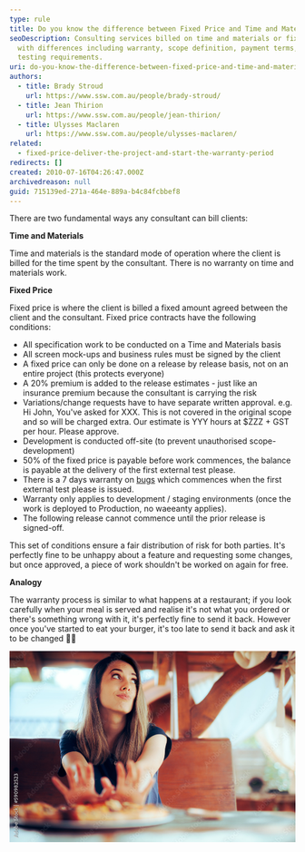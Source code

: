 ```yaml
---
type: rule
title: Do you know the difference between Fixed Price and Time and Materials work?
seoDescription: Consulting services billed on time and materials or fixed price,
  with differences including warranty, scope definition, payment terms, and
  testing requirements.
uri: do-you-know-the-difference-between-fixed-price-and-time-and-materials-work
authors:
  - title: Brady Stroud
    url: https://www.ssw.com.au/people/brady-stroud/
  - title: Jean Thirion
    url: https://www.ssw.com.au/people/jean-thirion/
  - title: Ulysses Maclaren
    url: https://www.ssw.com.au/people/ulysses-maclaren/
related:
  - fixed-price-deliver-the-project-and-start-the-warranty-period
redirects: []
created: 2010-07-16T04:26:47.000Z
archivedreason: null
guid: 715139ed-271a-464e-889a-b4c84fcbbef8
---
```

There are two fundamental ways any consultant can bill clients:

<!--endintro-->

**Time and Materials**

Time and materials is the standard mode of operation where the client is billed for the time spent by the consultant. There is no warranty on time and materials work.

**Fixed Price**

Fixed price is where the client is billed a fixed amount agreed between the client and the consultant. Fixed price contracts have the following conditions:

* All specification work to be conducted on a Time and Materials basis
* All screen mock-ups and business rules must be signed by the client
* A fixed price can only be done on a release by release basis, not on an entire project (this protects everyone)
* A 20% premium is added to the release estimates - just like an insurance premium because the consultant is carrying the risk
* Variations/change requests have to have separate written approval. e.g. Hi John, You've asked for XXX. This is not covered in the original scope and so will be charged extra. Our estimate is YYY hours at $ZZZ + GST per hour. Please approve.
* Development is conducted off-site (to prevent unauthorised scope-development)
* 50% of the fixed price is payable before work commences, the balance is payable at the delivery of the first external test please.
* There is a 7 days warranty on [bugs](/management-is-your-client-clear-on-the-definition-of-a-bug) which commences when the first external test please is issued.
* Warranty only applies to development / staging environments (once the work is deployed to Production, no waeeanty applies).
* The following release cannot commence until the prior release is signed-off.

This set of conditions ensure a fair distribution of risk for both parties. It's perfectly fine to be unhappy about a feature and requesting some changes, but once approved, a piece of work shouldn't be worked on again for free.



**Analogy**

The warranty process is similar to what happens at a restaurant; if you look carefully when your meal is served and realise it's not what you ordered or there's something wrong with it, it's perfectly fine to send it back. However once you've started to eat your burger, it's too late to send it back and ask it to be changed 🧑‍🍳

![Figure: Testing the application in Staging is like testing your meal](refusing-meal-restaurant.jpg "Figure: Refusing a meal at the restaurant")
